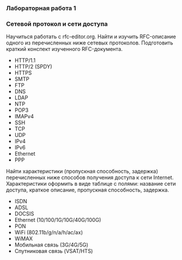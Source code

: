 ### Лабораторная работа 1
### Сетевой протокол и сети доступа

Научиться работать с rfc-editor.org. Найти и изучить RFC-описание одного из перечисленных ниже сетевых протоколов. Подготовить краткий конспект изученного RFC-документа.
- HTTP/1.1
- HTTP/2 (SPDY)
- HTTPS
- SMTP
- FTP
- DNS
- LDAP
- NTP
- POP3
- IMAPv4
- SSH
- TCP
- UDP
- IPv4
- IPv6
- Ethernet
- PPP

Найти характеристики (пропускная способность, задержка) перечисленных ниже способов получения доступа к сети Internet. Характеристики оформить в виде таблице с полями: название сети доступа, краткое описание, пропускная способность, задержка.
- ISDN
- ADSL
- DOCSIS
- Ethernet (10/100/1G/10G/40G/100G)
- PON
- WiFi (802.11b/g/n/a/h/ac/ax)
- WiMAX
- Мобильная связь (3G/4G/5G)
- Спутниковая связь (VSAT/HTS)
